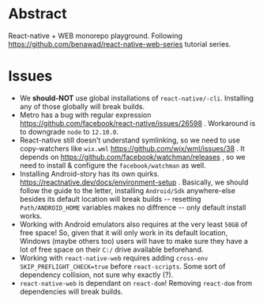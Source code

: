 # Abstract

React-native + WEB monorepo playground. Following https://github.com/benawad/react-native-web-series tutorial series.

# Issues

- We __should-NOT__ use global installations of `react-native/-cli`. Installing any of those globally will break builds.
- Metro has a bug with regular expression https://github.com/facebook/react-native/issues/26598 . Workaround is to downgrade `node` to `12.10.0`.
- React-native still doesn't understand symlinking, so we need to use copy-watchers like `wix.wml` https://github.com/wix/wml/issues/38 . It depends on https://github.com/facebook/watchman/releases , so we need to install & configure the `facebook/watchman` as well.
- Installing Android-story has its own quirks. https://reactnative.dev/docs/environment-setup . Basically, we should follow the guide to the letter, installing `Android/Sdk` anywhere-else besides its default location will break builds -- resetting `Path/ANDROID_HOME` variables makes no diffrence -- only default install works.
- Working with Android emulators also requires at the very least `50GB` of free space! So, given that it will only work in its default location, Windows (maybe others too) users will have to make sure they have a lot of free space on their `C:/` drive available beforehand.
- Working with `react-native-web` requires adding `cross-env SKIP_PREFLIGHT_CHECK=true` before `react-scripts`. Some sort of dependency collision, not sure why exactly (?).
- `react-native-web` is dependant on `react-dom`! Removing `react-dom` from dependencies will break builds.